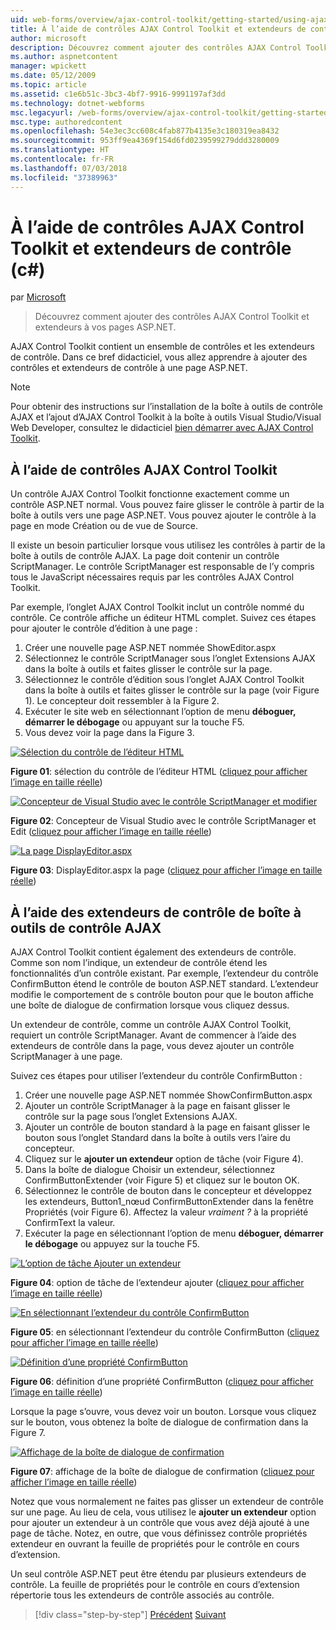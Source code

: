 ```yaml
---
uid: web-forms/overview/ajax-control-toolkit/getting-started/using-ajax-control-toolkit-controls-and-control-extenders-cs
title: À l’aide de contrôles AJAX Control Toolkit et extendeurs de contrôle (c#) | Microsoft Docs
author: microsoft
description: Découvrez comment ajouter des contrôles AJAX Control Toolkit et extendeurs à vos pages ASP.NET.
ms.author: aspnetcontent
manager: wpickett
ms.date: 05/12/2009
ms.topic: article
ms.assetid: c1e6b51c-3bc3-4bf7-9916-9991197af3dd
ms.technology: dotnet-webforms
msc.legacyurl: /web-forms/overview/ajax-control-toolkit/getting-started/using-ajax-control-toolkit-controls-and-control-extenders-cs
msc.type: authoredcontent
ms.openlocfilehash: 54e3ec3cc608c4fab877b4135e3c180319ea8432
ms.sourcegitcommit: 953ff9ea4369f154d6fd0239599279ddd3280009
ms.translationtype: HT
ms.contentlocale: fr-FR
ms.lasthandoff: 07/03/2018
ms.locfileid: "37389963"
---
```

<a name="using-ajax-control-toolkit-controls-and-control-extenders-c"></a>À l’aide de contrôles AJAX Control Toolkit et extendeurs de contrôle (c#)
====================
par [Microsoft](https://github.com/microsoft)

> Découvrez comment ajouter des contrôles AJAX Control Toolkit et extendeurs à vos pages ASP.NET.


AJAX Control Toolkit contient un ensemble de contrôles et les extendeurs de contrôle. Dans ce bref didacticiel, vous allez apprendre à ajouter des contrôles et extendeurs de contrôle à une page ASP.NET.

> [!NOTE] 
> 
> Pour obtenir des instructions sur l’installation de la boîte à outils de contrôle AJAX et l’ajout d’AJAX Control Toolkit à la boîte à outils Visual Studio/Visual Web Developer, consultez le didacticiel [bien démarrer avec AJAX Control Toolkit](get-started-with-the-ajax-control-toolkit-cs.md).


## <a name="using-ajax-control-toolkit-controls"></a>À l’aide de contrôles AJAX Control Toolkit

Un contrôle AJAX Control Toolkit fonctionne exactement comme un contrôle ASP.NET normal. Vous pouvez faire glisser le contrôle à partir de la boîte à outils vers une page ASP.NET. Vous pouvez ajouter le contrôle à la page en mode Création ou de vue de Source.

Il existe un besoin particulier lorsque vous utilisez les contrôles à partir de la boîte à outils de contrôle AJAX. La page doit contenir un contrôle ScriptManager. Le contrôle ScriptManager est responsable de l’y compris tous le JavaScript nécessaires requis par les contrôles AJAX Control Toolkit.

Par exemple, l’onglet AJAX Control Toolkit inclut un contrôle nommé du contrôle. Ce contrôle affiche un éditeur HTML complet. Suivez ces étapes pour ajouter le contrôle d’édition à une page :

1. Créer une nouvelle page ASP.NET nommée ShowEditor.aspx
2. Sélectionnez le contrôle ScriptManager sous l’onglet Extensions AJAX dans la boîte à outils et faites glisser le contrôle sur la page.
3. Sélectionnez le contrôle d’édition sous l’onglet AJAX Control Toolkit dans la boîte à outils et faites glisser le contrôle sur la page (voir Figure 1). Le concepteur doit ressembler à la Figure 2.
4. Exécuter le site web en sélectionnant l’option de menu **déboguer, démarrer le débogage** ou appuyant sur la touche F5.
5. Vous devez voir la page dans la Figure 3.


[![Sélection du contrôle de l’éditeur HTML](using-ajax-control-toolkit-controls-and-control-extenders-cs/_static/image1.jpg)](using-ajax-control-toolkit-controls-and-control-extenders-cs/_static/image1.png)

**Figure 01**: sélection du contrôle de l’éditeur HTML ([cliquez pour afficher l’image en taille réelle](using-ajax-control-toolkit-controls-and-control-extenders-cs/_static/image2.png))


[![Concepteur de Visual Studio avec le contrôle ScriptManager et modifier](using-ajax-control-toolkit-controls-and-control-extenders-cs/_static/image2.jpg)](using-ajax-control-toolkit-controls-and-control-extenders-cs/_static/image3.png)

**Figure 02**: Concepteur de Visual Studio avec le contrôle ScriptManager et Edit ([cliquez pour afficher l’image en taille réelle](using-ajax-control-toolkit-controls-and-control-extenders-cs/_static/image4.png))


[![La page DisplayEditor.aspx](using-ajax-control-toolkit-controls-and-control-extenders-cs/_static/image3.jpg)](using-ajax-control-toolkit-controls-and-control-extenders-cs/_static/image5.png)

**Figure 03**: DisplayEditor.aspx la page ([cliquez pour afficher l’image en taille réelle](using-ajax-control-toolkit-controls-and-control-extenders-cs/_static/image6.png))


## <a name="using-ajax-control-toolkit-control-extenders"></a>À l’aide des extendeurs de contrôle de boîte à outils de contrôle AJAX

AJAX Control Toolkit contient également des extendeurs de contrôle. Comme son nom l’indique, un extendeur de contrôle étend les fonctionnalités d’un contrôle existant. Par exemple, l’extendeur du contrôle ConfirmButton étend le contrôle de bouton ASP.NET standard. L’extendeur modifie le comportement de s contrôle bouton pour que le bouton affiche une boîte de dialogue de confirmation lorsque vous cliquez dessus.

Un extendeur de contrôle, comme un contrôle AJAX Control Toolkit, requiert un contrôle ScriptManager. Avant de commencer à l’aide des extendeurs de contrôle dans la page, vous devez ajouter un contrôle ScriptManager à une page.

Suivez ces étapes pour utiliser l’extendeur du contrôle ConfirmButton :

1. Créer une nouvelle page ASP.NET nommée ShowConfirmButton.aspx
2. Ajouter un contrôle ScriptManager à la page en faisant glisser le contrôle sur la page sous l’onglet Extensions AJAX.
3. Ajouter un contrôle de bouton standard à la page en faisant glisser le bouton sous l’onglet Standard dans la boîte à outils vers l’aire du concepteur.
4. Cliquez sur le **ajouter un extendeur** option de tâche (voir Figure 4).
5. Dans la boîte de dialogue Choisir un extendeur, sélectionnez ConfirmButtonExtender (voir Figure 5) et cliquez sur le bouton OK.
6. Sélectionnez le contrôle de bouton dans le concepteur et développez les extendeurs, Button1\_nœud ConfirmButtonExtender dans la fenêtre Propriétés (voir Figure 6). Affectez la valeur *vraiment ?* à la propriété ConfirmText la valeur.
7. Exécuter la page en sélectionnant l’option de menu **déboguer, démarrer le débogage** ou appuyez sur la touche F5.


[![L’option de tâche Ajouter un extendeur](using-ajax-control-toolkit-controls-and-control-extenders-cs/_static/image4.jpg)](using-ajax-control-toolkit-controls-and-control-extenders-cs/_static/image7.png)

**Figure 04**: option de tâche de l’extendeur ajouter ([cliquez pour afficher l’image en taille réelle](using-ajax-control-toolkit-controls-and-control-extenders-cs/_static/image8.png))


[![En sélectionnant l’extendeur du contrôle ConfirmButton](using-ajax-control-toolkit-controls-and-control-extenders-cs/_static/image5.jpg)](using-ajax-control-toolkit-controls-and-control-extenders-cs/_static/image9.png)

**Figure 05**: en sélectionnant l’extendeur du contrôle ConfirmButton ([cliquez pour afficher l’image en taille réelle](using-ajax-control-toolkit-controls-and-control-extenders-cs/_static/image10.png))


[![Définition d’une propriété ConfirmButton](using-ajax-control-toolkit-controls-and-control-extenders-cs/_static/image6.jpg)](using-ajax-control-toolkit-controls-and-control-extenders-cs/_static/image11.png)

**Figure 06**: définition d’une propriété ConfirmButton ([cliquez pour afficher l’image en taille réelle](using-ajax-control-toolkit-controls-and-control-extenders-cs/_static/image12.png))


Lorsque la page s’ouvre, vous devez voir un bouton. Lorsque vous cliquez sur le bouton, vous obtenez la boîte de dialogue de confirmation dans la Figure 7.


[![Affichage de la boîte de dialogue de confirmation](using-ajax-control-toolkit-controls-and-control-extenders-cs/_static/image7.jpg)](using-ajax-control-toolkit-controls-and-control-extenders-cs/_static/image13.png)

**Figure 07**: affichage de la boîte de dialogue de confirmation ([cliquez pour afficher l’image en taille réelle](using-ajax-control-toolkit-controls-and-control-extenders-cs/_static/image14.png))


Notez que vous normalement ne faites pas glisser un extendeur de contrôle sur une page. Au lieu de cela, vous utilisez le **ajouter un extendeur** option pour ajouter un extendeur à un contrôle que vous avez déjà ajouté à une page de tâche. Notez, en outre, que vous définissez contrôle propriétés extendeur en ouvrant la feuille de propriétés pour le contrôle en cours d’extension.

Un seul contrôle ASP.NET peut être étendu par plusieurs extendeurs de contrôle. La feuille de propriétés pour le contrôle en cours d’extension répertorie tous les extendeurs de contrôle associés au contrôle.

> [!div class="step-by-step"]
> [Précédent](get-started-with-the-ajax-control-toolkit-cs.md)
> [Suivant](creating-a-custom-ajax-control-toolkit-control-extender-cs.md)
